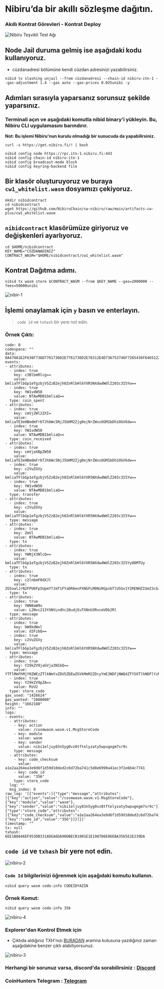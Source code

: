# Nibiru’da bir akıllı sözleşme dağıtın.

### Akıllı Kontrat Görevleri - Kontrat Deploy

![Nibiru Teşvikli Test Ağı](https://user-images.githubusercontent.com/107190154/230292010-0829ac0c-b088-4354-96cb-5aa236465060.png)

## Node Jail duruma gelmiş ise aşağıdaki kodu kullanıyoruz.
* cüzdanadresi bölümüne kendi cüzdan adresinizi yazabilirsiniz.

```
nibid tx slashing unjail --from cüzdanadresi --chain-id nibiru-itn-1 --gas-adjustment 1.4 --gas auto --gas-prices 0.025unibi -y
```


## Adımları sırasıyla yaparsanız sorunsuz şekilde yaparsınız.

### Terminali açın ve aşağıdaki komutla nibid binary’i yükleyin. Bu, Nibiru CLI uygulamasını barındırır.
**Not: Bu işlemi Nibiru'nun kurulu olmadığı bir sunucuda da yapabilirsiniz.**

```
curl -s https://get.nibiru.fi/! | bash
```
```
nibid config node https://rpc.itn-1.nibiru.fi:443
nibid config chain-id nibiru-itn-1
nibid config broadcast-mode block
nibid config keyring-backend file
```

## Bir klasör oluşturuyoruz ve buraya `cw1_whitelist.wasm` dosyamızı çekiyoruz.

```
mkdir nibidcontract
cd nibidcontract
wget https://github.com/NibiruChain/cw-nibiru/raw/main/artifacts-cw-plus/cw1_whitelist.wasm
```

## `nibidcontract` klasörümüze giriyoruz ve değişkenleri ayarlıyoruz.

```
cd $HOME/nibidcontract
KEY_NAME="CÜZDANADINIZ"
CONTRACT_WASM="$HOME/nibidcontract/cw1_whitelist.wasm"
```

## Kontrat Dağıtma adımı.

```
nibid tx wasm store $CONTRACT_WASM --from $KEY_NAME --gas=2000000 --fees=50000unibi
```
![nibir-1](https://user-images.githubusercontent.com/111747226/230396403-fa0924eb-dfaf-4a3f-a434-7ab00eb959bf.png)

## İşlemi onaylamak için `y` basın ve enterlayın.
> `code id` ve `txhash` bir yere not edin.



### Örnek Çıktı:
```
code: 0
codespace: ""
data: 0A470A1E2F636F736D7761736D2E7761736D2E76312E4D736753746F7265436F6465122508E4021220A1E2AA264EA3E9D6F1D59D10DED2C6D72BA741C5D8E6999A41EC3F2E6B4C7741
events:
- attributes:
  - index: true
    key: c3BlbmRlcg==
    value: bmliaTFlbGp1eTgzbjV5ZzB2ejh0ZnRlbHl6YXR5NXdwdWdlZ203c3I5Yw==
  - index: true
    key: YW1vdW50
    value: NTAwMDB1bmliaQ==
  type: coin_spent
- attributes:
  - index: true
    key: cmVjZWl2ZXI=
    value: bmliaTE3eHBmdmFrbTJhbWc5NjJ5bHM2Zjg0ejNrZWxsOGM1bDh1OGV6dw==
  - index: true
    key: YW1vdW50
    value: NTAwMDB1bmliaQ==
  type: coin_received
- attributes:
  - index: true
    key: cmVjaXBpZW50
    value: bmliaTE3eHBmdmFrbTJhbWc5NjJ5bHM2Zjg0ejNrZWxsOGM1bDh1OGV6dw==
  - index: true
    key: c2VuZGVy
    value: bmliaTFlbGp1eTgzbjV5ZzB2ejh0ZnRlbHl6YXR5NXdwdWdlZ203c3I5Yw==
  - index: true
    key: YW1vdW50
    value: NTAwMDB1bmliaQ==
  type: transfer
- attributes:
  - index: true
    key: c2VuZGVy
    value: bmliaTFlbGp1eTgzbjV5ZzB2ejh0ZnRlbHl6YXR5NXdwdWdlZ203c3I5Yw==
  type: message
- attributes:
  - index: true
    key: ZmVl
    value: NTAwMDB1bmliaQ==
  type: tx
- attributes:
  - index: true
    key: YWNjX3NlcQ==
    value: bmliaTFlbGp1eTgzbjV5ZzB2ejh0ZnRlbHl6YXR5NXdwdWdlZ203c3I5Yy80MTUy
  type: tx
- attributes:
  - index: true
    key: c2lnbmF0dXJl
    value: ZG5oalJrN2FPU0FpSUpmYTJmT1FYaDR6enFXNGFLM0NiRGpsbTlUSGx1Y2RENHZIUmZ3cGJKU3IyRmlRSDRHbDFvbFlEbTR5aS9KRWlFbTBXWHdmZUE9PQ==
  type: tx
- attributes:
  - index: true
    key: YWN0aW9u
    value: L2Nvc213YXNtLndhc20udjEuTXNnU3RvcmVDb2Rl
  type: message
- attributes:
  - index: true
    key: bW9kdWxl
    value: d2FzbQ==
  - index: true
    key: c2VuZGVy
    value: bmliaTFlbGp1eTgzbjV5ZzB2ejh0ZnRlbHl6YXR5NXdwdWdlZ203c3I5Yw==
  type: message
- attributes:
  - index: true
    key: Y29kZV9jaGVja3N1bQ==
    value: YTFlMmFhMjY0ZWEzZTlkNmYxZDU5ZDEwZGVkMmM2ZDcyYmE3NDFjNWQ4ZTY5OTlhNDFlYzNmMmU2YjRjNzc0MQ==
  - index: true
    key: Y29kZV9pZA==
    value: MzU2
  type: store_code
gas_used: "1426624"
gas_wanted: "2000000"
height: "1662188"
info: ""
logs:
- events:
  - attributes:
    - key: action
      value: /cosmwasm.wasm.v1.MsgStoreCode
    - key: module
      value: wasm
    - key: sender
      value: nibi1eljuy83n5yg0vz8tftelyzaty5wpugegm7sr9c
    type: message
  - attributes:
    - key: code_checksum
      value: a1e2aa264ea3e9d6f1d59d10ded2c6d72ba741c5d8e6999a41ec3f2e6b4c7741
    - key: code_id
      value: "356"
    type: store_code
  log: ""
  msg_index: 0
raw_log: '[{"events":[{"type":"message","attributes":[{"key":"action","value":"/cosmwasm.wasm.v1.MsgStoreCode"},{"key":"module","value":"wasm"},{"key":"sender","value":"nibi1eljuy83n5yg0vz8tftelyzaty5wpugegm7sr9c"}]},{"type":"store_code","attributes":[{"key":"code_checksum","value":"a1e2aa264ea3e9d6f1d59d10ded2c6d72ba741c5d8e6999a41ec3f2e6b4c7741"},{"key":"code_id","value":"356"}]}]}]'
timestamp: ""
tx: null
txhash: 6EE1B8846EF953DB331ADEA6DA90DBECB1001E1E1987D6E06EBA3565E1E239DA

```


## `code id` ve `txhash` bir yere not edin.

![nibiru-2](https://user-images.githubusercontent.com/111747226/230396535-165d85f5-9dc4-4270-9c4b-4a9de9a79bb1.png)

### `Code Id` bilgilerinizi öğrenmek için aşağıdaki komutu kullanın.
```
nibid query wasm code-info CODEIDYAZIN
```

### Örnek Komut:
```
nibid query wasm code-info 356
```
![nibiru-4](https://user-images.githubusercontent.com/111747226/230396657-e7f49434-0979-43a8-83b1-de07d755f118.png)

### Explorer'dan Kontrol Etmek için
* Çıktıda aldığınız TXH'nızı [BURADAN](https://nibiru.exploreme.pro/) aramna kutusuna yazdığınız zaman aşağıdakine benzer çıktı alabiliyorsunuz.

![nibiru-3](https://user-images.githubusercontent.com/111747226/230396829-604a3a1e-25ab-4f65-8c92-83ad21a0dade.png)

### Herhangi bir sorunuz varsa, discord'da sorabilirsiniz : [Discord](https://discord.gg/H2b69CFqrK)

### CoinHunters Telegram : [Telegram](https://t.me/CoinHuntersTR/34102) 
